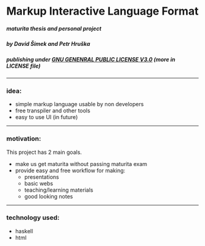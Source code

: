 # Markup Interactive Language Format
#####  maturita thesis and personal project
##### by David Šimek and Petr Hruška
##### publishing under <ins>GNU GENENRAL PUBLIC LICENSE V3.0</ins> (more in LICENSE file)
-----
### idea:
- simple markup language usable by non developers
- free transpiler and other tools
- easy to use UI (in future)
-----
### motivation:
This project has 2 main goals.
- make us get maturita without passing maturita exam
- provide easy and free workflow for making:
    - presentations
    - basic webs
    - teaching/learning materials
    - good looking notes
-----
### technology used:
- haskell
- html
